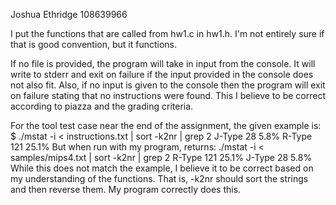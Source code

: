 Joshua Ethridge
108639966

I put the functions that are called from hw1.c in hw1.h. I'm not entirely
sure if that is good convention, but it functions. 

If no file is provided, the program will take in input from the console. 
It will write to stderr and exit on failure if the input provided in the 
console does not also fit. Also, if no input is given to the console then
the program will exit on failure stating that no instructions were found. 
This I believe to be correct according to piazza and the grading criteria.

For the tool test case near the end of the assignment, the given example is: 
$ ./mstat -i < instructions.txt | sort -k2nr | grep 2
J-Type 28 5.8%
R-Type 121 25.1%
But when run with my program, returns:
./mstat -i < samples/mips4.txt | sort -k2nr | grep 2
R-Type 	121 	25.1%
J-Type 	28 	5.8%
While this does not match the example, I believe it to be correct based on my
understanding of the functions. That is, -k2nr should sort the strings and then
reverse them. My program correctly does this. 